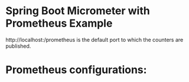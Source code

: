 # Spring Boot Micrometer with Prometheus Example

http://localhost:<port>/prometheus is the default port to which the  counters are published.
  
  Prometheus configurations:
  ==========================
  
  
  
  
